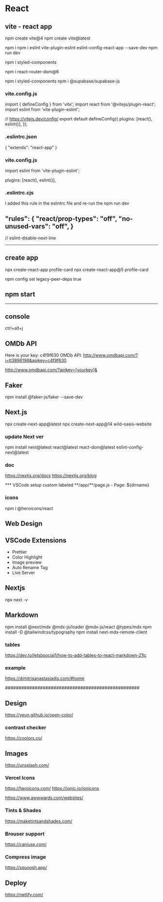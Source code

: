 # React

## vite - react app

npm create vite@4
npm create vite@latest

npm i
npm i eslint vite-plugin-eslint eslint-config-react-app --save-dev
npm run dev

npm i styled-components

npm i react-router-dom@6

npm i styled-components
npm i @supabase/supabase-js

### vite.config.js

import { defineConfig } from 'vite';
import react from '@vitejs/plugin-react';
import eslint from 'vite-plugin-eslint';

// https://vitejs.dev/config/
export default defineConfig({
plugins: [react(), eslint()],
});

### .eslintrc.json

{
"extends": "react-app"
}

### vite.config.js

import eslint from 'vite-plugin-eslint';

plugins: [react(), eslint()],

### .eslintrc.cjs

I added this rule in the eslintrc file and re-run the npm run dev

"rules": {
"react/prop-types": "off",
"no-unused-vars": "off",
}
--
// eslint-disable-next-line

---

## create app

npx create-react-app profile-card
npx create-react-app@5 profile-card

npm config set legacy-peer-deps true

## npm start

---

## console

ctrl+alt+j

## OMDb API

Here is your key: c4f9f630
OMDb API: http://www.omdbapi.com/?i=tt3896198&apikey=c4f9f630

http://www.omdbapi.com/?apikey=[yourkey]&

## Faker

npm install @faker-js/faker --save-dev

## Next.js

npx create-next-app@latest
npx create-next-app@14 wild-oasis-website

### update Next ver

npm install next@latest react@latest react-dom@latest eslint-config-next@latest

### doc

https://nextjs.org/docs
https://nextjs.org/blog

**\* VSCode setup
custom labeled
**/app/\*\*/page.js - Page: ${dirname}

### icons

npm i @heroicons/react

## Web Design

## VSCode Extensions

- Prettier
- Color Highlight
- Image preview
- Auto Rename Tag
- Live Server

## Nextjs

npx next -v

## Markdown

npm install @next/mdx @mdx-js/loader @mdx-js/react @types/mdx
npm install -D @tailwindcss/typography
npm install next-mdx-remote-client

### tables

https://dev.to/letsbsocial1/how-to-add-tables-to-react-markdown-21lc

### example

https://dimitrisanastasiadis.com/#home

##################################################

## Design

https://yeun.github.io/open-color/

### contrast checker

https://coolors.co/

## Images

https://unsplash.com/

### Vercel Icons

https://heroicons.com/
https://ionic.io/ionicons

https://www.awwwards.com/websites/

### Tints & Shades

https://maketintsandshades.com/

### Brouser support

https://caniuse.com/

### Compress image

https://squoosh.app/

## Deploy

https://netlify.com/

